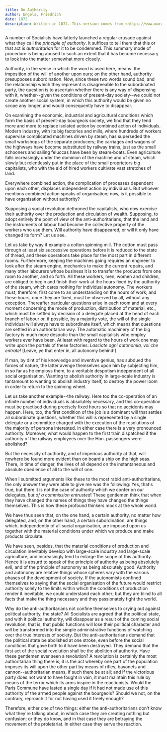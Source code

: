 ```yaml
---
title: On Authority
author: Engels, Friedrich
date: 1872
description: Written in 1872. This version comes from <https://www.marxists.org/archive/marx/works/1872/10/authority.htm>.
...
```


A number of Socialists have latterly launched a regular crusade against
what they call the _principle of authority_. It suffices to tell them
that this or that act is _authoritarian_ for it to be condemned. This
summary mode of procedure is being abused to such an extent that it has
become necessary to look into the matter somewhat more closely.

Authority, in the sense in which the word is used here, means: the
imposition of the will of another upon ours; on the other hand,
authority presupposes subordination. Now, since these two words sound
bad, and the relationship which they represent is disagreeable to the
subordinated party, the question is to ascertain whether there is any
way of dispensing with it, whether--given the conditions of present-day
society--we could not create another social system, in which this
authority would be given no scope any longer, and would consequently
have to disappear.

On examining the economic, industrial and agricultural conditions which
form the basis of present-day bourgeois society, we find that they tend
more and more to replace isolated action by combined action of
individuals. Modern industry, with its big factories and mills, where
hundreds of workers supervise complicated machines driven by steam, has
superseded the small workshops of the separate producers; the carriages
and wagons of the highways have become substituted by railway trains,
just as the small schooners and sailing feluccas have been by
steam-boats. Even agriculture falls increasingly under the dominion of
the machine and of steam, which slowly but relentlessly put in the place
of the small proprietors big capitalists, who with the aid of hired
workers cultivate vast stretches of land.

Everywhere combined action, the complication of processes dependent upon
each other, displaces independent action by individuals. But whoever
mentions combined action speaks of organisation; now, is it possible to
have organisation without authority?

Supposing a social revolution dethroned the capitalists, who now
exercise their authority over the production and circulation of wealth.
Supposing, to adopt entirely the point of view of the
anti-authoritarians, that the land and the instruments of labour had
become the collective property of the workers who use them. Will
authority have disappeared, or will it only have changed its form? Let
us see.

Let us take by way if example a cotton spinning mill. The cotton must
pass through at least six successive operations before it is reduced to
the state of thread, and these operations take place for the most part
in different rooms. Furthermore, keeping the machines going requires an
engineer to look after the steam engine, mechanics to make the current
repairs, and many other labourers whose business it is to transfer the
products from one room to another, and so forth. All these workers, men,
women and children, are obliged to begin and finish their work at the
hours fixed by the authority of the steam, which cares nothing for
individual autonomy. The workers must, therefore, first come to an
understanding on the hours of work; and these hours, once they are
fixed, must be observed by all, without any exception. Thereafter
particular questions arise in each room and at every moment concerning
the mode of production, distribution of material, etc., which must be
settled by decision of a delegate placed at the head of each branch of
labour or, if possible, by a majority vote, the will of the single
individual will always have to subordinate itself, which means that
questions are settled in an authoritarian way. The automatic machinery
of the big factory is much more despotic than the small capitalists who
employ workers ever have been. At least with regard to the hours of work
one may write upon the portals of these factories: _Lasciate ogni
autonomia, voi che entrate!_ [Leave, ye that enter in, all autonomy
behind!]

If man, by dint of his knowledge and inventive genius, has subdued the
forces of nature, the latter avenge themselves upon him by subjecting
him, in so far as he employs them, to a veritable despotism independent
of all social organisation. Wanting to abolish authority in large-scale
industry is tantamount to wanting to abolish industry itself, to destroy
the power loom in order to return to the spinning wheel.

Let us take another example--the railway. Here too the co-operation of
an infinite number of individuals is absolutely necessary, and this
co-operation must be practised during precisely fixed hours so that no
accidents may happen. Here, too, the first condition of the job is a
dominant will that settles all subordinate questions, whether this will
is represented by a single delegate or a committee charged with the
execution of the resolutions of the majority of persona interested. In
either case there is a very pronounced authority. Moreover, what would
happen to the first train dispatched if the authority of the railway
employees over the Hon. passengers were abolished?

But the necessity of authority, and of imperious authority at that, will
nowhere be found more evident than on board a ship on the high seas.
There, in time of danger, the lives of all depend on the instantaneous
and absolute obedience of all to the will of one.

When I submitted arguments like these to the most rabid
anti-authoritarians, the only answer they were able to give me was the
following: Yes, that's true, but there it is not the case of authority
which we confer on our delegates, _but of a commission entrusted_! These
gentlemen think that when they have changed the names of things they
have changed the things themselves. This is how these profound thinkers
mock at the whole world.

We have thus seen that, on the one hand, a certain authority, no matter
how delegated, and, on the other hand, a certain subordination, are
things which, independently of all social organisation, are imposed upon
us together with the material conditions under which we produce and make
products circulate.

We have seen, besides, that the material conditions of production and
circulation inevitably develop with large-scale industry and large-scale
agriculture, and increasingly tend to enlarge the scope of this
authority. Hence it is absurd to speak of the principle of authority as
being absolutely evil, and of the principle of autonomy as being
absolutely good. Authority and autonomy are relative things whose
spheres vary with the various phases of the development of society. If
the autonomists confined themselves to saying that the social
organisation of the future would restrict authority solely to the limits
within which the conditions of production render it inevitable, we could
understand each other; but they are blind to all facts that make the
thing necessary and they passionately fight the world.

Why do the anti-authoritarians not confine themselves to crying out
against political authority, the state? All Socialists are agreed that
the political state, and with it political authority, will disappear as
a result of the coming social revolution, that is, that public functions
will lose their political character and will be transformed into the
simple administrative functions of watching over the true interests of
society. But the anti-authoritarians demand that the political state be
abolished at one stroke, even before the social conditions that gave
birth to it have been destroyed. They demand that the first act of the
social revolution shall be the abolition of authority. Have these
gentlemen ever seen a revolution? A revolution is certainly the most
authoritarian thing there is; it is the act whereby one part of the
population imposes its will upon the other part by means of rifles,
bayonets and cannon--authoritarian means, if such there be at all; and
if the victorious party does not want to have fought in vain, it must
maintain this rule by means of the terror which its arms inspire in the
reactionists. Would the Paris Commune have lasted a single day if it had
not made use of this authority of the armed people against the
bourgeois? Should we not, on the contrary, reproach it for not having
used it freely enough?

Therefore, either one of two things: either the anti-authoritarians
don't know what they're talking about, in which case they are creating
nothing but confusion; or they do know, and in that case they are
betraying the movement of the proletariat. In either case they serve the
reaction.
